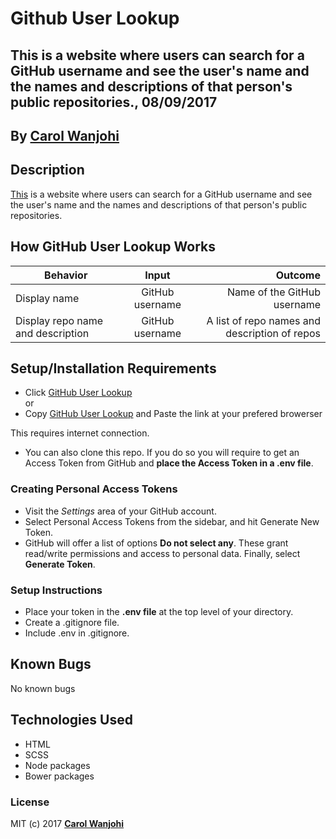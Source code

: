 # Github User Lookup
## This is a website where users can search for a GitHub username and see the user's name and the names and descriptions of that person's public repositories., 08/09/2017

## By **[Carol Wanjohi](https://github.com/carolwanjohi)**

## Description
[This](https://carolwanjohi.github.io/github-user-lookup/) is a website where users can search for a GitHub username and see the user's name and the names and descriptions of that person's public repositories.

  ## How GitHub User Lookup Works
| Behavior        | Input           | Outcome  |
| ------------- |:-------------:| -----:|
| Display name | GitHub username | Name of the GitHub username |
| Display repo name and description| GitHub username | A list of repo names and description of repos |

## Setup/Installation Requirements

* Click [GitHub User Lookup](https://carolwanjohi.github.io/github-user-lookup/) <br/>
  or <br/>
* Copy [GitHub User Lookup](https://carolwanjohi.github.io/github-user-lookup/) and  Paste the link at your prefered browerser

This requires internet connection.

* You can also clone this repo. If you do so you will require to get an Access Token from GitHub and **place the Access Token in a .env file**.

### Creating Personal Access Tokens
* Visit the _Settings_ area of your GitHub account.
* Select Personal Access Tokens from the sidebar, and hit Generate New Token.
* GitHub will offer a list of options **Do not select any**. These grant read/write permissions and access to personal data. Finally, select **Generate Token**. 

### Setup Instructions
* Place your token in the **.env file** at the top level of your directory. 
* Create a .gitignore file.
* Include .env in .gitignore.

## Known Bugs

No known bugs

## Technologies Used

- HTML
- SCSS
- Node packages
- Bower packages

### License

MIT (c) 2017 **[Carol Wanjohi](https://github.com/carolwanjohi)**
